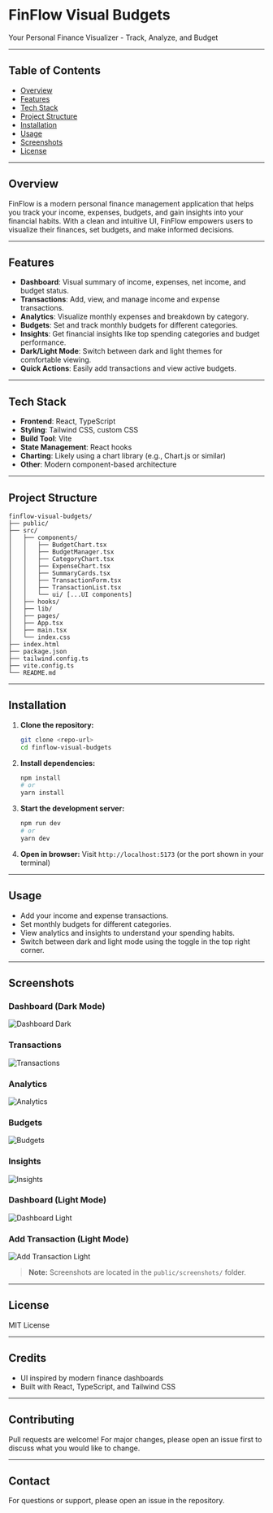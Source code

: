 # FinFlow Visual Budgets

Your Personal Finance Visualizer - Track, Analyze, and Budget

---

## Table of Contents
- [Overview](#overview)
- [Features](#features)
- [Tech Stack](#tech-stack)
- [Project Structure](#project-structure)
- [Installation](#installation)
- [Usage](#usage)
- [Screenshots](#screenshots)
- [License](#license)

---

## Overview
FinFlow is a modern personal finance management application that helps you track your income, expenses, budgets, and gain insights into your financial habits. With a clean and intuitive UI, FinFlow empowers users to visualize their finances, set budgets, and make informed decisions.

---

## Features
- **Dashboard**: Visual summary of income, expenses, net income, and budget status.
- **Transactions**: Add, view, and manage income and expense transactions.
- **Analytics**: Visualize monthly expenses and breakdown by category.
- **Budgets**: Set and track monthly budgets for different categories.
- **Insights**: Get financial insights like top spending categories and budget performance.
- **Dark/Light Mode**: Switch between dark and light themes for comfortable viewing.
- **Quick Actions**: Easily add transactions and view active budgets.

---

## Tech Stack
- **Frontend**: React, TypeScript
- **Styling**: Tailwind CSS, custom CSS
- **Build Tool**: Vite
- **State Management**: React hooks
- **Charting**: Likely using a chart library (e.g., Chart.js or similar)
- **Other**: Modern component-based architecture

---

## Project Structure
```
finflow-visual-budgets/
├── public/
├── src/
│   ├── components/
│   │   ├── BudgetChart.tsx
│   │   ├── BudgetManager.tsx
│   │   ├── CategoryChart.tsx
│   │   ├── ExpenseChart.tsx
│   │   ├── SummaryCards.tsx
│   │   ├── TransactionForm.tsx
│   │   ├── TransactionList.tsx
│   │   └── ui/ [...UI components]
│   ├── hooks/
│   ├── lib/
│   ├── pages/
│   ├── App.tsx
│   ├── main.tsx
│   └── index.css
├── index.html
├── package.json
├── tailwind.config.ts
├── vite.config.ts
└── README.md
```

---

## Installation
1. **Clone the repository:**
   ```bash
   git clone <repo-url>
   cd finflow-visual-budgets
   ```
2. **Install dependencies:**
   ```bash
   npm install
   # or
   yarn install
   ```
3. **Start the development server:**
   ```bash
   npm run dev
   # or
   yarn dev
   ```
4. **Open in browser:**
   Visit `http://localhost:5173` (or the port shown in your terminal)

---

## Usage
- Add your income and expense transactions.
- Set monthly budgets for different categories.
- View analytics and insights to understand your spending habits.
- Switch between dark and light mode using the toggle in the top right corner.

---

## Screenshots

### Dashboard (Dark Mode)
![Dashboard Dark](public/screenshots/dashboarddark.png)

### Transactions
![Transactions](public/screenshots/transaction.png)

### Analytics
![Analytics](public/screenshots/Analytics.png)

### Budgets
![Budgets](public/screenshots/budgets.png)

### Insights
![Insights](public/screenshots/insights.png)

### Dashboard (Light Mode)
![Dashboard Light](public/screenshots/dashboard-light.png)

### Add Transaction (Light Mode)
![Add Transaction Light](public/screenshots/addtransaction.png)

> **Note:** Screenshots are located in the `public/screenshots/` folder.

---

## License
MIT License

---

## Credits
- UI inspired by modern finance dashboards
- Built with React, TypeScript, and Tailwind CSS

---

## Contributing
Pull requests are welcome! For major changes, please open an issue first to discuss what you would like to change.

---

## Contact
For questions or support, please open an issue in the repository. 